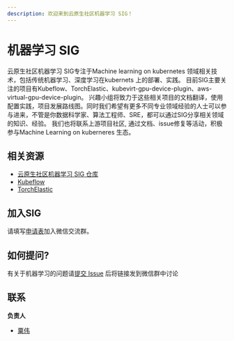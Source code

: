 ```yaml
---
description: 欢迎来到云原生社区机器学习 SIG！
---
```


# 机器学习 SIG

云原生社区机器学习 SIG专注于Machine learning on kubernetes 领域相关技术，包括传统机器学习、深度学习在kubernets 上的部署、实践。 目前SIG主要关注的项目有Kubeflow、TorchElastic、kubevirt-gpu-device-plugin、aws-virtual-gpu-device-plugin。 兴趣小组将致力于这些相关项目的文档翻译，使用配置实践，项目发展路线图。同时我们希望有更多不同专业领域经验的人士可以参与进来，不管是你数据科学家、算法工程师、SRE，都可以通过SIG分享相关领域的知识、经验。 我们也将联系上游项目社区, 通过文档、issue修复等活动，积极参与Machine Learning on kuberneres 生态。

## 相关资源

* [云原生社区机器学习 SIG 仓库](https://i.cloudnative.to/machinelearning/)
* [Kubeflow](https://www.kubeflow.org/)
* [TorchElastic](https://github.com/pytorch/elastic)

## 加入SIG

请填写[申请表](https://wj.qq.com/s2/8131149/d1ae)加入微信交流群。

## 如何提问?

有关于机器学习的问题请[提交 Issue](https://github.com/cloudnativeto/sig-machinelearning/issues/new) 后将链接发到微信群中讨论

## 联系

**负责人**

* [粟伟](https://github.com/stevensu1977)

